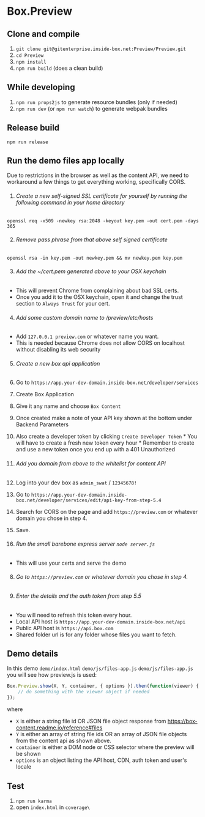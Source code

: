 Box.Preview
============

Clone and compile
-----------------
1. `git clone git@gitenterprise.inside-box.net:Preview/Preview.git`
2. `cd Preview`
3. `npm install`
4. `npm run build` (does a clean build)
 

While developing
----------------
1. `npm run props2js` to generate resource bundles (only if needed)
2. `npm run dev` (or `npm run watch`) to generate webpak bundles


Release build
--------------
`npm run release`


Run the demo files app locally
------------------------------
Due to restrictions in the browser as well as the content API, we need to workaround a few things to get everything working, specifically CORS.

1. ###### Create a new self-signed SSL certificate for yourself by running the following command in your home directory
`openssl req -x509 -newkey rsa:2048 -keyout key.pem -out cert.pem -days 365`

2. ###### Remove pass phrase from that above self signed certificate
`openssl rsa -in key.pem -out newkey.pem && mv newkey.pem key.pem`

3. ###### Add the ~/cert.pem generated above to your OSX keychain
  * This will prevent Chrome from complaining about bad SSL certs.
  * Once you add it to the OSX keychain, open it and change the trust section to `Always Trust` for your cert.

4. ###### Add some custom domain name to /preview/etc/hosts
  * Add `127.0.0.1 preview.com` or whatever name you want.
  * This is needed because Chrome does not allow CORS on localhost without disabling its web security

5. ###### Create a new box api application
  1. Go to `https://app.your-dev-domain.inside-box.net/developer/services`
  2. Create Box Application
  3. Give it any name and choose `Box Content`
  4. Once created make a note of your API key shown at the bottom under Backend Parameters
  5. Also create a developer token by clicking `Create Developer Token`
    * You will have to create a fresh new token every hour
    * Remember to create and use a new token once you end up with a 401 Unauthorized

6. ###### Add you domain from above to the whitelist for content API
  1. Log into your dev box as `admin_swat` / `12345678!`
  2. Go to `https://app.your-dev-domain.inside-box.net/developer/services/edit/api-key-from-step-5.4`
  3. Search for CORS on the page and add `https://preview.com` or whatever domain you chose in step 4.
  4. Save.

7. ###### Run the small barebone express server `node server.js`
  * This will use your certs and serve the demo

8. ###### Go to `https://preview.com` or whatever domain you chose in step 4.

9. ###### Enter the details and the auth token from step 5.5
  * You will need to refresh this token every hour.
  * Local API host is `https://app.your-dev-domain.inside-box.net/api`
  * Public API host is `https://api.box.com`
  * Shared folder url is for any folder whose files you want to fetch.


Demo details
------------
In this demo `demo/index.html` `demo/js/files-app.js` `demo/js/files-app.js` you will see how preview.js is used:

```javascript
Box.Preview.show(X, Y, container, { options }).then(function(viewer) {
    // do something with the viewer object if needed
});
```
where
* `X` is either a string file id OR JSON file object response from https://box-content.readme.io/reference#files
* `Y` is either an array of string file ids OR an array of JSON file objects from the content api as shown above.
* `container` is either a DOM node or CSS selector where the preview will be shown
* `options` is an object listing the API host, CDN, auth token and user's locale


Test
----

1. `npm run karma`
2. open `index.html` in `coverage\`
